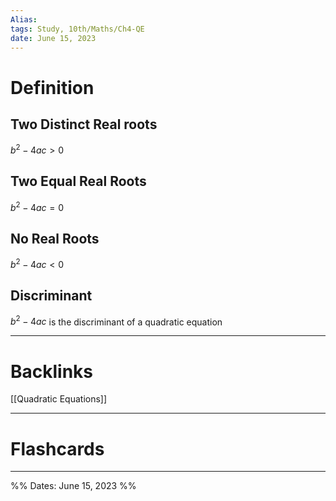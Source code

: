 ```yaml
---
Alias:
tags: Study, 10th/Maths/Ch4-QE
date: June 15, 2023
---
```

# Definition
## Two Distinct Real roots
$b^2-4ac>0$
## Two Equal Real Roots
$b^2-4ac=0$
## No Real Roots
$b^2-4ac<0$

## Discriminant
$b^2-4ac$ is the discriminant of a quadratic equation

---
# Backlinks
[[Quadratic Equations]]

---
# Flashcards


---

%%
Dates: June 15, 2023
%%